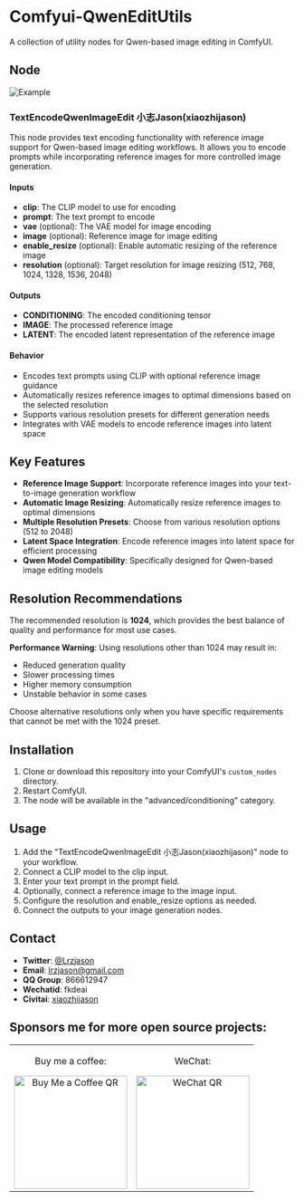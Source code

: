 # Comfyui-QwenEditUtils

A collection of utility nodes for Qwen-based image editing in ComfyUI.

## Node

![Example](https://raw.githubusercontent.com/lrzjason/Comfyui-QwenEditUtils/refs/heads/master/example.png)

### TextEncodeQwenImageEdit 小志Jason(xiaozhijason)

This node provides text encoding functionality with reference image support for Qwen-based image editing workflows. It allows you to encode prompts while incorporating reference images for more controlled image generation.

#### Inputs

- **clip**: The CLIP model to use for encoding
- **prompt**: The text prompt to encode
- **vae** (optional): The VAE model for image encoding
- **image** (optional): Reference image for image editing
- **enable_resize** (optional): Enable automatic resizing of the reference image
- **resolution** (optional): Target resolution for image resizing (512, 768, 1024, 1328, 1536, 2048)

#### Outputs

- **CONDITIONING**: The encoded conditioning tensor
- **IMAGE**: The processed reference image
- **LATENT**: The encoded latent representation of the reference image

#### Behavior

- Encodes text prompts using CLIP with optional reference image guidance
- Automatically resizes reference images to optimal dimensions based on the selected resolution
- Supports various resolution presets for different generation needs
- Integrates with VAE models to encode reference images into latent space

## Key Features

- **Reference Image Support**: Incorporate reference images into your text-to-image generation workflow
- **Automatic Image Resizing**: Automatically resize reference images to optimal dimensions
- **Multiple Resolution Presets**: Choose from various resolution options (512 to 2048)
- **Latent Space Integration**: Encode reference images into latent space for efficient processing
- **Qwen Model Compatibility**: Specifically designed for Qwen-based image editing models

## Resolution Recommendations

The recommended resolution is **1024**, which provides the best balance of quality and performance for most use cases.

**Performance Warning**: Using resolutions other than 1024 may result in:
- Reduced generation quality
- Slower processing times
- Higher memory consumption
- Unstable behavior in some cases

Choose alternative resolutions only when you have specific requirements that cannot be met with the 1024 preset.

## Installation

1. Clone or download this repository into your ComfyUI's `custom_nodes` directory.
2. Restart ComfyUI.
3. The node will be available in the "advanced/conditioning" category.

## Usage

1. Add the "TextEncodeQwenImageEdit 小志Jason(xiaozhijason)" node to your workflow.
2. Connect a CLIP model to the clip input.
3. Enter your text prompt in the prompt field.
4. Optionally, connect a reference image to the image input.
5. Configure the resolution and enable_resize options as needed.
6. Connect the outputs to your image generation nodes.

## Contact
- **Twitter**: [@Lrzjason](https://twitter.com/Lrzjason)  
- **Email**: lrzjason@gmail.com  
- **QQ Group**: 866612947  
- **Wechatid**: fkdeai
- **Civitai**: [xiaozhijason](https://civitai.com/user/xiaozhijason)


## Sponsors me for more open source projects:
<div align="center">
  <table>
    <tr>
      <td align="center">
        <p>Buy me a coffee:</p>
        <img src="https://github.com/lrzjason/Comfyui-In-Context-Lora-Utils/blob/main/image/bmc_qr.png" alt="Buy Me a Coffee QR" width="200" />
      </td>
      <td align="center">
        <p>WeChat:</p>
        <img src="https://github.com/lrzjason/Comfyui-In-Context-Lora-Utils/blob/main/image/wechat.jpg" alt="WeChat QR" width="200" />
      </td>
    </tr>
  </table>
</div>